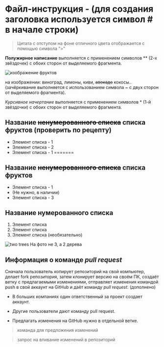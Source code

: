 # Файл-инструкция - (для создания заголовка используется символ # в начале строки)

> Цитата с отступом на фоне отличного цвета отображается с помощью символа ">" 

**Полужирное написание** выполняется с применением символов ** (2-х звёздочек) с обоих сторон от выделяемого фрагмента.

![изображение фруктов](../lesson2/fruits.jpg)

на изображении: виноград, лимоны, киви, ~~авокадо~~ кокосы.. (зачёркивание выполняется с использованием символа ~ с двух сторон от выделяемого фрагмента).

*Курсивное начертание* выполняется с применением символов * (1-й звёздочки) с обоих сторон от выделяемого фрагмента. 
## Название ~~ненумерованного списка~~ списка фруктов (проверить по рецепту)

* Элемент списка - 1
* Элемент списка - 2
* Элемент списка - 1
=======
## Название ~~ненумерованного списка~~ списка фруктов 

* Элемент списка - 1
* (Не нужно, в наличии)
* Элемент списка - 3

## Название нумерованного списка 

1. Элемент списка 
2. Элемент списка 
3. Элемент списка (необязательно) 

![two trees](tree.jpg)
На фото не 3, а 2 дерева

## Информация о команде *pull request* 

Сначала пользователь копирует репозиторий на свой компьютер, делает fork репозитория, затем клонирует версию на своём ПК, создаёт ветку с предлагаемыми изменениями, отправляет изменения командой push в свой аккаунт на GitHub и даёт команду *pull request*. (дополнено)

* В больших компаниях один ответственный за проект создает аккаунт.

* Другие пользователи дают команду pull request.

* Предлагать изменения на GitHub нужно в отдельной ветке.

> команда для предложения изменений

> запрос на вливание изменений в репозиторий




